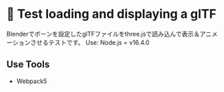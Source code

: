 # 🔧 Test loading and displaying a glTF
Blenderでボーンを設定したglTFファイルをthree.jsで読み込んで表示＆アニメーションさせるテストです。
Use: Node.js = v16.4.0

## Use Tools
- Webpack5
